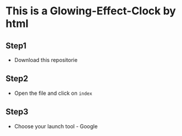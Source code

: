 # This is a Glowing-Effect-Clock by html

## Step1
- Download this repositorie
## Step2
- Open the file and click on `index`
## Step3
- Choose your launch tool - Google
